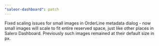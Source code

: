```yaml
---
"saleor-dashboard": patch
---
```


Fixed scaling issues for small images in OrderLine metadata dialog - now small images will scale to fit entire reserved space, just like other places in Salero Dashboard. Previously such images remained at their default size in px.
